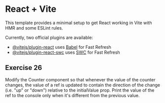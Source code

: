# React + Vite

This template provides a minimal setup to get React working in Vite with HMR and some ESLint rules.

Currently, two official plugins are available:

- [@vitejs/plugin-react](https://github.com/vitejs/vite-plugin-react/blob/main/packages/plugin-react/README.md) uses [Babel](https://babeljs.io/) for Fast Refresh
- [@vitejs/plugin-react-swc](https://github.com/vitejs/vite-plugin-react-swc) uses [SWC](https://swc.rs/) for Fast Refresh

## Exercise 26

Modify the Counter component so that whenever the value of the counter changes, the value of a ref is updated to contain the direction of the change (i.e. "up" or "down") relative to the initialValue prop.
Print the value of the ref to the console only when it's different from the previous value.
